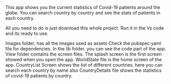 This app shows you the current statistics of Covid-19 patients around the globe. You can search country by country and see the stats of patients in each country.

All you need to do is just download this whole project. Run it in the Vs code and its ready to use.


Images folder, has all the images used as assets
Check the pubspec.yaml file for dependencies.
In the lib folder. you can see the code part of the app. 
  View folder contains the screen files. 
      The splash screen is the first screen showed when you open the app. 
      WorldState file is the home screen of the app. 
      CountryList Screen shows the list of different countries. here you can search each country by name also
      CountryDetails file shows the statistics of covid-19 patients by country.


